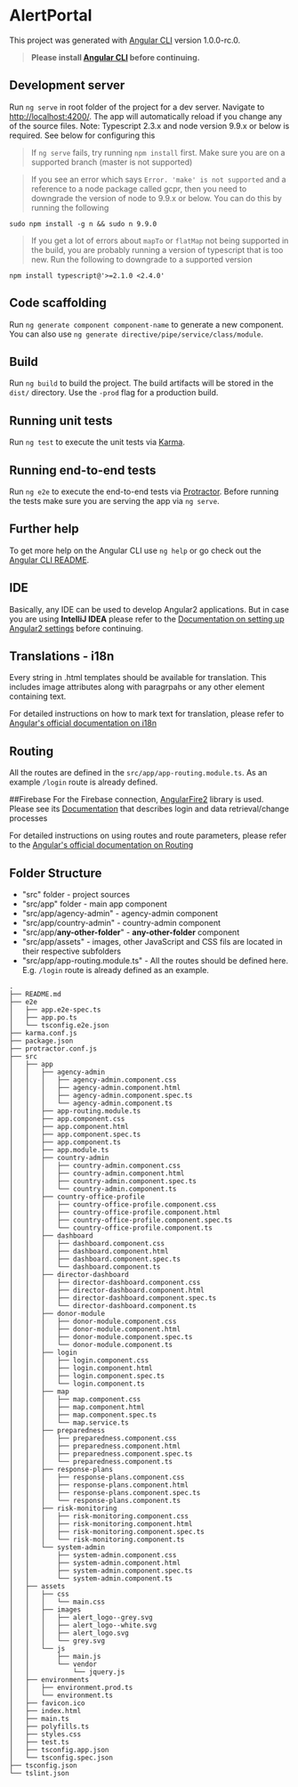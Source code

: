 # AlertPortal

This project was generated with [Angular CLI](https://github.com/angular/angular-cli) version 1.0.0-rc.0.

>**Please install [Angular CLI](https://github.com/angular/angular-cli) before continuing.**

## Development server
Run `ng serve` in root folder of the project for a dev server. Navigate to [http://localhost:4200/](http://localhost:4200/). The app will automatically reload if you change any of the source files. Note: Typescript 2.3.x and node version 9.9.x or below is required. See below for configuring this

> If `ng serve` fails, try running `npm install` first. Make sure you are on a supported branch (master is not supported)

> If you see an error which says `Error. 'make' is not supported` and a reference to a node package called gcpr, then you need to downgrade the version of node to 9.9.x or below. You can do this by running the following

```
sudo npm install -g n && sudo n 9.9.0
```

> If you get a lot of errors about `mapTo` or `flatMap` not being supported in the build, you are probably running a version of typescript that is too new. Run the following to downgrade to a supported version

```
npm install typescript@'>=2.1.0 <2.4.0'
```

## Code scaffolding

Run `ng generate component component-name` to generate a new component. You can also use `ng generate directive/pipe/service/class/module`.

## Build

Run `ng build` to build the project. The build artifacts will be stored in the `dist/` directory. Use the `-prod` flag for a production build.

## Running unit tests

Run `ng test` to execute the unit tests via [Karma](https://karma-runner.github.io).

## Running end-to-end tests

Run `ng e2e` to execute the end-to-end tests via [Protractor](http://www.protractortest.org/).
Before running the tests make sure you are serving the app via `ng serve`.

## Further help

To get more help on the Angular CLI use `ng help` or go check out the [Angular CLI README](https://github.com/angular/angular-cli/blob/master/README.md).

## IDE
Basically, any IDE can be used to develop Angular2 applications. But in case you are using **IntelliJ IDEA** please refer to the [Documentation on setting up Angular2 settings](https://www.jetbrains.com/help/idea/2016.3/using-angularjs.html) before continuing.

## Translations - i18n
Every string in .html templates should be available for translation. This includes image attributes along with paragrpahs or any other element containing text.

For detailed instructions on how to mark text for translation, please refer to [Angular's official documentation on i18n](https://angular.io/docs/ts/latest/cookbook/i18n.html#!#i18n-attribute)
 
## Routing
All the routes are defined in the `src/app/app-routing.module.ts`. As an example `/login` route is already defined.

##Firebase
For the Firebase connection, [AngularFire2](https://github.com/angular/angularfire2) library is used.
Please see its [Documentation](https://github.com/angular/angularfire2/blob/master/docs/api-reference.md) that describes login and data retrieval/change processes

For detailed instructions on using routes and route parameters, please refer to the [Angular's official documentation on Routing](https://angular.io/docs/ts/latest/guide/router.html)

## Folder Structure
* "src" folder - project sources
* "src/app" folder - main app component
* "src/app/agency-admin" - agency-admin component
* "src/app/country-admin" - country-admin component
* "src/app/**any-other-folder**" - **any-other-folder** component
* "src/app/assets" - images, other JavaScript and CSS fils are located in their respective subfolders
* "src/app/app-routing.module.ts" - All the routes should be defined here. E.g. `/login` route is already defined as an example.

```
.
├── README.md
├── e2e
│   ├── app.e2e-spec.ts
│   ├── app.po.ts
│   └── tsconfig.e2e.json
├── karma.conf.js
├── package.json
├── protractor.conf.js
├── src
│   ├── app
│   │   ├── agency-admin
│   │   │   ├── agency-admin.component.css
│   │   │   ├── agency-admin.component.html
│   │   │   ├── agency-admin.component.spec.ts
│   │   │   └── agency-admin.component.ts
│   │   ├── app-routing.module.ts
│   │   ├── app.component.css
│   │   ├── app.component.html
│   │   ├── app.component.spec.ts
│   │   ├── app.component.ts
│   │   ├── app.module.ts
│   │   ├── country-admin
│   │   │   ├── country-admin.component.css
│   │   │   ├── country-admin.component.html
│   │   │   ├── country-admin.component.spec.ts
│   │   │   └── country-admin.component.ts
│   │   ├── country-office-profile
│   │   │   ├── country-office-profile.component.css
│   │   │   ├── country-office-profile.component.html
│   │   │   ├── country-office-profile.component.spec.ts
│   │   │   └── country-office-profile.component.ts
│   │   ├── dashboard
│   │   │   ├── dashboard.component.css
│   │   │   ├── dashboard.component.html
│   │   │   ├── dashboard.component.spec.ts
│   │   │   └── dashboard.component.ts
│   │   ├── director-dashboard
│   │   │   ├── director-dashboard.component.css
│   │   │   ├── director-dashboard.component.html
│   │   │   ├── director-dashboard.component.spec.ts
│   │   │   └── director-dashboard.component.ts
│   │   ├── donor-module
│   │   │   ├── donor-module.component.css
│   │   │   ├── donor-module.component.html
│   │   │   ├── donor-module.component.spec.ts
│   │   │   └── donor-module.component.ts
│   │   ├── login
│   │   │   ├── login.component.css
│   │   │   ├── login.component.html
│   │   │   ├── login.component.spec.ts
│   │   │   └── login.component.ts
│   │   ├── map
│   │   │   ├── map.component.css
│   │   │   ├── map.component.html
│   │   │   ├── map.component.spec.ts
│   │   │   └── map.service.ts
│   │   ├── preparedness
│   │   │   ├── preparedness.component.css
│   │   │   ├── preparedness.component.html
│   │   │   ├── preparedness.component.spec.ts
│   │   │   └── preparedness.component.ts
│   │   ├── response-plans
│   │   │   ├── response-plans.component.css
│   │   │   ├── response-plans.component.html
│   │   │   ├── response-plans.component.spec.ts
│   │   │   └── response-plans.component.ts
│   │   ├── risk-monitoring
│   │   │   ├── risk-monitoring.component.css
│   │   │   ├── risk-monitoring.component.html
│   │   │   ├── risk-monitoring.component.spec.ts
│   │   │   └── risk-monitoring.component.ts
│   │   └── system-admin
│   │       ├── system-admin.component.css
│   │       ├── system-admin.component.html
│   │       ├── system-admin.component.spec.ts
│   │       └── system-admin.component.ts
│   ├── assets
│   │   ├── css
│   │   │   └── main.css
│   │   ├── images
│   │   │   ├── alert_logo--grey.svg
│   │   │   ├── alert_logo--white.svg
│   │   │   ├── alert_logo.svg
│   │   │   └── grey.svg
│   │   └── js
│   │       ├── main.js
│   │       └── vendor
│   │           └── jquery.js
│   ├── environments
│   │   ├── environment.prod.ts
│   │   └── environment.ts
│   ├── favicon.ico
│   ├── index.html
│   ├── main.ts
│   ├── polyfills.ts
│   ├── styles.css
│   ├── test.ts
│   ├── tsconfig.app.json
│   └── tsconfig.spec.json
├── tsconfig.json
└── tslint.json
```
